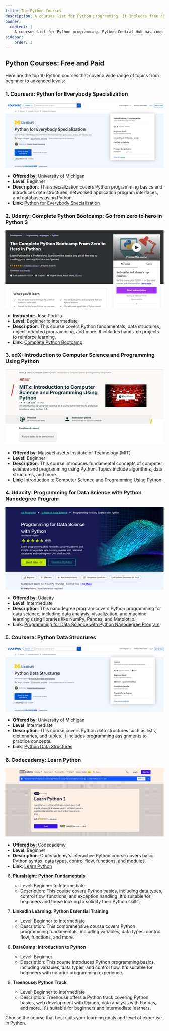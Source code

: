 ```yaml
---
title: The Python Courses
description: A courses list for Python programming. It includes free and paid courses. 
banner:
  content: |
    A courses list for Python programming. Python Central Hub has compiled a list of the best Python courses available online. We don't mean to offend anyone by not including their course. We have tried to include the best courses available online. If you think we have missed a course, please let us know.
sidebar:
    order: 3
---
```


## Python Courses: Free and Paid

Here are the top 10 Python courses that cover a wide range of topics from beginner to advanced levels:

### 1. Coursera: Python for Everybody Specialization
![Python For Everybody Specialization](/src/assets/pythonforeverybody.png)
   - **Offered by**: University of Michigan
   - **Level**: Beginner
   - **Description**: This specialization covers Python programming basics and introduces data structures, networked application program interfaces, and databases using Python.
   - **Link**: [Python for Everybody Specialization](https://www.coursera.org/specializations/python)

### 2. Udemy: Complete Python Bootcamp: Go from zero to hero in Python 3
![Complete Python Bootcamp](/src/assets/thecompletepythonudemy.png)
   - **Instructor**: Jose Portilla
   - **Level**: Beginner to Intermediate
   - **Description**: This course covers Python fundamentals, data structures, object-oriented programming, and more. It includes hands-on projects to reinforce learning.
   - **Link**: [Complete Python Bootcamp](https://www.udemy.com/course/complete-python-bootcamp/)

### 3. edX: Introduction to Computer Science and Programming Using Python
![Introduction to Computer Science and Programming Using Python](/src/assets/mitedxpython.png)
   - **Offered by**: Massachusetts Institute of Technology (MIT)
   - **Level**: Beginner
   - **Description**: This course introduces fundamental concepts of computer science and programming using Python. Topics include algorithms, data structures, and more.
   - **Link**: [Introduction to Computer Science and Programming Using Python](https://www.edx.org/course/introduction-to-computer-science-and-programming-using-python)

### 4. Udacity: Programming for Data Science with Python Nanodegree Program
![Programming for Data Science with Python Nanodegree Program](/src/assets/udacitypython.png)
   - **Offered by**: Udacity
   - **Level**: Intermediate
   - **Description**: This nanodegree program covers Python programming for data science, including data analysis, visualization, and machine learning using libraries like NumPy, Pandas, and Matplotlib.
   - **Link**: [Programming for Data Science with Python Nanodegree Program](https://www.udacity.com/course/programming-for-data-science-nanodegree--nd104)

### 5. Coursera: Python Data Structures
![Python Data Structures](/src/assets/dsapythoncoursera.png)
   - **Offered by**: University of Michigan
   - **Level**: Intermediate
   - **Description**: This course covers Python data structures such as lists, dictionaries, and tuples. It includes programming assignments to practice concepts.
   - **Link**: [Python Data Structures](https://www.coursera.org/learn/python-data)

### 6. Codecademy: Learn Python
![Learn Python](/src/assets/codeacademypython.png)
   - **Offered by**: Codecademy
   - **Level**: Beginner
   - **Description**: Codecademy's interactive Python course covers basic Python syntax, data types, control flow, functions, and modules.
   - **Link**: [Learn Python](https://www.codecademy.com/learn/learn-python)

6. **Pluralsight: Python Fundamentals**
   - Level: Beginner to Intermediate
   - Description: This course covers Python basics, including data types, control flow, functions, and exception handling. It's suitable for beginners and those looking to solidify their Python skills.

7. **LinkedIn Learning: Python Essential Training**
   - Level: Beginner to Intermediate
   - Description: This comprehensive course covers Python programming fundamentals, including variables, data types, control flow, functions, and more.

8. **DataCamp: Introduction to Python**
   - Level: Beginner
   - Description: This course introduces Python programming basics, including variables, data types, and control flow. It's suitable for beginners with no prior programming experience.

9.  **Treehouse: Python Track**
    - Level: Beginner to Intermediate
    - Description: Treehouse offers a Python track covering Python basics, web development with Django, data analysis with Pandas, and more. It's suitable for beginners and intermediate learners.

Choose the course that best suits your learning goals and level of expertise in Python.
